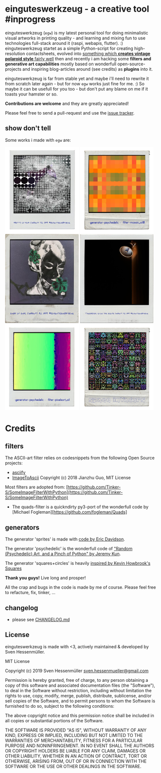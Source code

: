 einguteswerkzeug - a creative tool #inprogress
==============================================

einguteswerkzeug (`egw`) is my latest personal tool for doing minimalistic visual artworks in
printing quality - and learning and mixing fun to use technologies
full-stack around it (raspi, webapis, flutter). :)
einguteswerkzeug startet as a simple Python-script for creating high-resolution contactsheets,
evolved into [something which **creates vintage polaroid style** fairly well](https://github.com/s3h10r/polaroidme)
then and recently i am hacking some **filters and
generative art capabilities** mostly based on wonderfull open-source-projects and
inspiring blog-articles around (see credits) as **plugins** into it.

einguteswerkzeug is far from stable yet and maybe i'll need to rewrite it
from scratch later again - but for now `egw` works just fine for me. :)
So maybe it can be usefull for you too - but don't put any blame on me if it
toasts your hamster or so.

**Contributions are welcome** and they are greatly appreciated!

Please feel free to
send a pull-request and use the [issue tracker](https://github.com/s3h10r/polaroidme/issues).


show don't tell
---------------

Some works i made with `egw` are:

<img src="/examples/awork_small_prettyinpink_vb.jpg" width="48%" title=""></img>
<img src="/examples/test_generator-psychedelic.filter-mosaic,oil2.png" width="48%" title="Psychedelisches Öl2"></img>
<img src="/examples/awork_small_sushiinsuhl_vb.jpg" width="48%" title=""></img>
<img src="/examples/awork_small_tagesbefehl_vb.jpg" width="48%" title=""></img>
<img src="/examples/test_generator-psychedelic.filter-pixelsort,oil.png" width="48%" title="Psychedelisches sortiert"></img>
<img src="examples/spritething-13x13-10-2000.polaroid-01.small.png" width="48%" title="weiste bescheid... ;)"></img>

Credits
=======

filters
-------
The ASCII-art filter relies on codesnippets from the following Open Source projects:

 - [asciify](https://github.com/RameshAditya/asciify)
 - [ImageToAscii](https://github.com/cleardusk/ImageToAscii/blob/master/img_to_ascii.py)
   Copyright (c) 2018 Jianzhu Guo, MIT License

Most filters are adopted from:
     [https://github.com/Tinker-S/SomeImageFilterWithPython](https://github.com/Tinker-S/SomeImageFilterWithPython)

- The quads-filter is a quickndirty py3-port of the wonderfull code by [Michael Fogleman][https://github.com/fogleman/Quads]

generators
----------

The generator 'sprites' is made with [code by Eric Davidson](https://medium.freecodecamp.org/how-to-create-generative-art-in-less-than-100-lines-of-code-d37f379859f).

The generator 'psychedelic' is the wonderfull code of ["Random (Psychedelic) Art, and a Pinch of Python" by Jeremy Kun](http://jeremykun.com/2012/01/01/random-psychedelic-art/).

The generator 'squares+circles' is heavily [inspired by Kevin Howbrook's Squares](https://medium.com/@kevinhowbrook/learning-python-and-being-creative-making-art-with-code-da02880e3738)


**Thank you guys!** Live long and prosper!

All the crap and bugs in the code is made by me of course. Please feel free to refacture, fix, tinker, ...

 changelog
 ---------

* please see [CHANGELOG.md](./CHANGELOG.md)

License
-------

einguteswerkzeug is made with <3, actively maintained & developed by Sven Hessenmüller.

MIT License

Copyright (c) 2019 Sven Hessenmüller <sven.hessenmueller@gmail.com>

Permission is hereby granted, free of charge, to any person obtaining a copy
of this software and associated documentation files (the "Software"), to deal
in the Software without restriction, including without limitation the rights
to use, copy, modify, merge, publish, distribute, sublicense, and/or sell
copies of the Software, and to permit persons to whom the Software is
furnished to do so, subject to the following conditions:

The above copyright notice and this permission notice shall be included in all
copies or substantial portions of the Software.

THE SOFTWARE IS PROVIDED "AS IS", WITHOUT WARRANTY OF ANY KIND, EXPRESS OR
IMPLIED, INCLUDING BUT NOT LIMITED TO THE WARRANTIES OF MERCHANTABILITY,
FITNESS FOR A PARTICULAR PURPOSE AND NONINFRINGEMENT. IN NO EVENT SHALL THE
AUTHORS OR COPYRIGHT HOLDERS BE LIABLE FOR ANY CLAIM, DAMAGES OR OTHER
LIABILITY, WHETHER IN AN ACTION OF CONTRACT, TORT OR OTHERWISE, ARISING FROM,
OUT OF OR IN CONNECTION WITH THE SOFTWARE OR THE USE OR OTHER DEALINGS IN THE
SOFTWARE.
